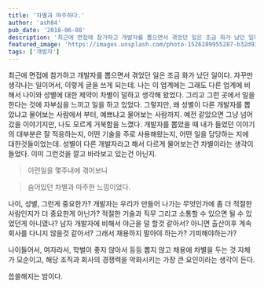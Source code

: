 ```yaml
---
title: '차별과 마주하다.'
author: 'ash84'
pub_date: '2018-06-08'
description: '최근에 면접에 참가하고 개발자를 뽑으면서 겪었던 일은 조금 화가 났던 일이다. 자꾸만 생각나는 일이어서, 이렇게 글을 쓰게 되는데. 나는 이 업계에는 그래도 다른 업계에 비해서 나이와 성별에 대한 제약이 차별이 덜하고 생각해 왔었다. 그리고 그런 곳에서 일을 한다는 것에 자부심을 느끼고 일을 하고 있었다. 그렇지만, 왜 성별이 다른 개발자를 뽑았냐고 물어보는 사람에서 부터,  예쁘냐고 물어보는 사람까지. 예전 같았으면 그냥 넘어갔을 이야기지만, 나도 모르게 거북함을 느꼈다. 개발자를 뽑았을 때 내가 들었던 이야기의 대부분은 잘 적응'
featured_image: 'https://images.unsplash.com/photo-1526289955287-b32d935b0ddf?ixlib=rb-0.3.5&ixid=eyJhcHBfaWQiOjEyMDd9&s=f43ef69eb7a14a62a92eace253db8047&auto=format&fit=crop&w=1334&q=80'
tags: ['개발자']
---
```


최근에 면접에 참가하고 개발자를 뽑으면서 겪었던 일은 조금 화가 났던 일이다. 자꾸만 생각나는 일이어서, 이렇게 글을 쓰게 되는데. 나는 이 업계에는 그래도 다른 업계에 비해서 나이와 성별에 대한 제약이 차별이 덜하고 생각해 왔었다. 그리고 그런 곳에서 일을 한다는 것에 자부심을 느끼고 일을 하고 있었다. 그렇지만, 왜 성별이 다른 개발자를 뽑았냐고 물어보는 사람에서 부터,  예쁘냐고 물어보는 사람까지. 예전 같았으면 그냥 넘어갔을 이야기지만, 나도 모르게 거북함을 느꼈다. 개발자를 뽑았을 때 내가 들었던 이야기의 대부분은 잘 적응하는지, 어떤 기술을 주로 사용해왔는지, 어떤 일을 담당하는 지에 대한것들이었는데. 성별이 다른 개발자라고 해서 다르게 물어보는건 차별이라는 생각이 들었다. 이미 그런것을 깔고 바라보고 있는건 아닌지. 


> 이런일을 몇주내에 겪어보니 

> 숨어있던 차별과 마주한 느낌이었다. 

나이, 성별, 그런게 중요한가? 개발자는 우리가 만들어 나가는 무엇인가에 좀 더  적절한 사람인지가 더 중요한게 아닌가? 적절한 기술과 직무 그리고 소통할 수 있으면 될 수 있었던게 아니였나? 남자 개발자에 비해서 야근을 덜 할것 같아서? 아니면 출산이후 계속 회사를 다니지 않을것 같아서? 그래서 채용하지 말아야 하는가? 기피해야하는가?

나이들어서, 여자라서, 학벌이 좋지 않아서 등등 뽑지 않고 채용에 차별을 두는 것 자체가 모순이고, 해당 조직과 회사의 경쟁력을 악화시키는 가장 큰 요인이라는 생각이 든다. 

씁쓸해지는 밤이다. 



